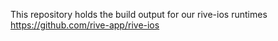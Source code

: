 This repository holds the build output for our rive-ios runtimes https://github.com/rive-app/rive-ios
